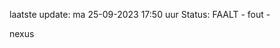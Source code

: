 laatste update: 
ma 25-09-2023 17:50   uur 
Status: FAALT - fout - 
<div class="service R">nexus</div>